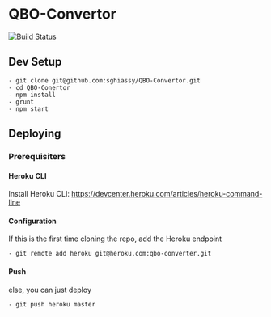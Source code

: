 # QBO-Convertor

[![Build Status](https://travis-ci.org/sghiassy/QBO-Convertor.svg?branch=master)](https://travis-ci.org/sghiassy/QBO-Convertor)

## Dev Setup

    - git clone git@github.com:sghiassy/QBO-Convertor.git
    - cd QBO-Conertor
    - npm install
    - grunt
    - npm start

## Deploying

### Prerequisiters

#### Heroku CLI

Install Heroku CLI: https://devcenter.heroku.com/articles/heroku-command-line

#### Configuration

If this is the first time cloning the repo, add the Heroku endpoint

    - git remote add heroku git@heroku.com:qbo-converter.git

#### Push

else, you can just deploy

    - git push heroku master

